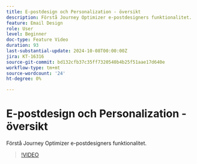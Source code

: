 ```yaml
---
title: E-postdesign och Personalization - översikt
description: Förstå Journey Optimizer e-postdesigners funktionalitet.
feature: Email Design
role: User
level: Beginner
doc-type: Feature Video
duration: 93
last-substantial-update: 2024-10-08T00:00:00Z
jira: KT-16316
source-git-commit: bd132cfb37c35ff7320540b4b25f51aae17d640e
workflow-type: tm+mt
source-wordcount: '24'
ht-degree: 0%

---
```



# E-postdesign och Personalization - översikt

Förstå Journey Optimizer e-postdesigners funktionalitet.

>[!VIDEO](https://video.tv.adobe.com/v/3432676/?learn=on)
